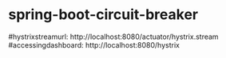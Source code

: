 # spring-boot-circuit-breaker

#hystrixstreamurl: http://localhost:8080/actuator/hystrix.stream
<br>
#accessingdashboard: http://localhost:8080/hystrix
